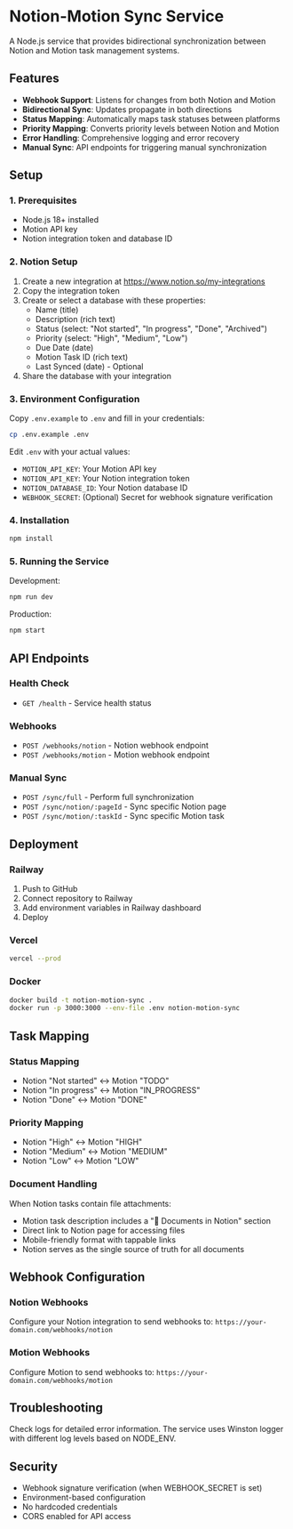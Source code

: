 # Notion-Motion Sync Service

A Node.js service that provides bidirectional synchronization between Notion and Motion task management systems.

## Features

- **Webhook Support**: Listens for changes from both Notion and Motion
- **Bidirectional Sync**: Updates propagate in both directions
- **Status Mapping**: Automatically maps task statuses between platforms
- **Priority Mapping**: Converts priority levels between Notion and Motion
- **Error Handling**: Comprehensive logging and error recovery
- **Manual Sync**: API endpoints for triggering manual synchronization

## Setup

### 1. Prerequisites

- Node.js 18+ installed
- Motion API key
- Notion integration token and database ID

### 2. Notion Setup

1. Create a new integration at https://www.notion.so/my-integrations
2. Copy the integration token
3. Create or select a database with these properties:
   - Name (title)
   - Description (rich text)
   - Status (select: "Not started", "In progress", "Done", "Archived")
   - Priority (select: "High", "Medium", "Low")
   - Due Date (date)
   - Motion Task ID (rich text)
   - Last Synced (date) - Optional
4. Share the database with your integration

### 3. Environment Configuration

Copy `.env.example` to `.env` and fill in your credentials:

```bash
cp .env.example .env
```

Edit `.env` with your actual values:
- `MOTION_API_KEY`: Your Motion API key
- `NOTION_API_KEY`: Your Notion integration token
- `NOTION_DATABASE_ID`: Your Notion database ID
- `WEBHOOK_SECRET`: (Optional) Secret for webhook signature verification

### 4. Installation

```bash
npm install
```

### 5. Running the Service

Development:
```bash
npm run dev
```

Production:
```bash
npm start
```

## API Endpoints

### Health Check
- `GET /health` - Service health status

### Webhooks
- `POST /webhooks/notion` - Notion webhook endpoint
- `POST /webhooks/motion` - Motion webhook endpoint

### Manual Sync
- `POST /sync/full` - Perform full synchronization
- `POST /sync/notion/:pageId` - Sync specific Notion page
- `POST /sync/motion/:taskId` - Sync specific Motion task

## Deployment

### Railway

1. Push to GitHub
2. Connect repository to Railway
3. Add environment variables in Railway dashboard
4. Deploy

### Vercel

```bash
vercel --prod
```

### Docker

```bash
docker build -t notion-motion-sync .
docker run -p 3000:3000 --env-file .env notion-motion-sync
```

## Task Mapping

### Status Mapping
- Notion "Not started" ↔ Motion "TODO"
- Notion "In progress" ↔ Motion "IN_PROGRESS"
- Notion "Done" ↔ Motion "DONE"

### Priority Mapping
- Notion "High" ↔ Motion "HIGH"
- Notion "Medium" ↔ Motion "MEDIUM"
- Notion "Low" ↔ Motion "LOW"

### Document Handling
When Notion tasks contain file attachments:
- Motion task description includes a "📎 Documents in Notion" section
- Direct link to Notion page for accessing files
- Mobile-friendly format with tappable links
- Notion serves as the single source of truth for all documents

## Webhook Configuration

### Notion Webhooks
Configure your Notion integration to send webhooks to:
`https://your-domain.com/webhooks/notion`

### Motion Webhooks
Configure Motion to send webhooks to:
`https://your-domain.com/webhooks/motion`

## Troubleshooting

Check logs for detailed error information. The service uses Winston logger with different log levels based on NODE_ENV.

## Security

- Webhook signature verification (when WEBHOOK_SECRET is set)
- Environment-based configuration
- No hardcoded credentials
- CORS enabled for API access